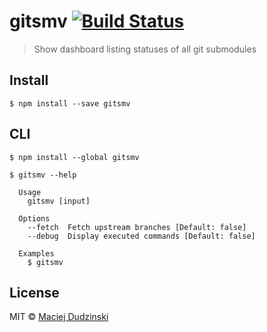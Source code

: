 # gitsmv [![Build Status](https://travis-ci.org/elmccd/gitsmv.svg?branch=master)](https://travis-ci.org/elmccd/gitsmv)

> Show dashboard listing statuses of all git submodules


## Install

```
$ npm install --save gitsmv
```

## CLI

```
$ npm install --global gitsmv
```

```
$ gitsmv --help

  Usage
    gitsmv [input]

  Options
    --fetch  Fetch upstream branches [Default: false]
    --debug  Display executed commands [Default: false]

  Examples
    $ gitsmv
```


## License

MIT © [Maciej Dudzinski](https://github.com/elmccd)
